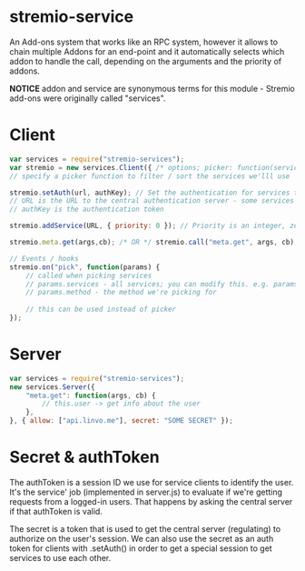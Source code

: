 stremio-service
================
An Add-ons system that works like an RPC system, however it allows to chain multiple Addons for an end-point and it automatically selects which addon to handle the call, depending on the arguments and the priority of addons.

**NOTICE** addon and service are synonymous terms for this module - Stremio add-ons were originally called "services".

Client
========
```javascript
var services = require("stremio-services");
var stremio = new services.Client({ /* options; picker: function(services) { return services } */ });
// specify a picker function to filter / sort the services we'lll use

stremio.setAuth(url, authKey); // Set the authentication for services that require auth
// URL is the URL to the central authentication server - some services only permit certain servers
// authKey is the authentication token

stremio.addService(URL, { priority: 0 }); // Priority is an integer, zero is the highest priority

stremio.meta.get(args,cb); /* OR */ stremio.call("meta.get", args, cb);

// Events / hooks
stremio.on("pick", function(params) { 
	// called when picking services
	// params.services - all services; you can modify this. e.g. params.services = params.services.filter(...)
	// params.method - the method we're picking for
	
	// this can be used instead of picker
});
```


Server
=======
```javascript
var services = require("stremio-services");
new services.Server({
	"meta.get": function(args, cb) {
		// this.user -> get info about the user
	},
}, { allow: ["api.linvo.me"], secret: "SOME SECRET" });

```

Secret & authToken
==============
The authToken is a session ID we use for service clients to identify the user. It's the service' job (implemented in server.js) to evaluate if we're getting requests from a logged-in users. That happens by asking the central server if that authToken is valid.

The secret is a token that is used to get the central server (regulating) to authorize on the user's session. We can also use the secret as an auth token for clients with .setAuth() in order to get a special session to get services to use each other.
